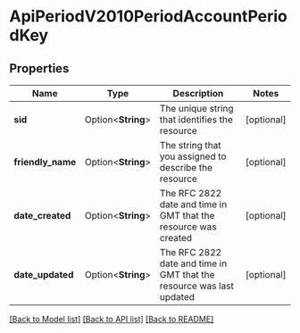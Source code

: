 # ApiPeriodV2010PeriodAccountPeriodKey

## Properties

Name | Type | Description | Notes
------------ | ------------- | ------------- | -------------
**sid** | Option<**String**> | The unique string that identifies the resource | [optional]
**friendly_name** | Option<**String**> | The string that you assigned to describe the resource | [optional]
**date_created** | Option<**String**> | The RFC 2822 date and time in GMT that the resource was created | [optional]
**date_updated** | Option<**String**> | The RFC 2822 date and time in GMT that the resource was last updated | [optional]

[[Back to Model list]](../README.md#documentation-for-models) [[Back to API list]](../README.md#documentation-for-api-endpoints) [[Back to README]](../README.md)


